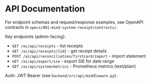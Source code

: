 # API Documentation

For endpoint schemas and request/response examples, see OpenAPI contracts in `specs/001-mind-system-receipt/contracts/`.

Key endpoints (admin-facing):
- `GET /ai/api/receipts` - list receipts
- `GET /ai/api/receipts/{id}` - get receipt details
- `POST /ai/api/reconciliation/firstcard/import` - import statement
- `GET /ai/api/export/sie` - export SIE for date range
- `GET /ai/api/system/metrics` - Prometheus metrics (text/plain)

Auth: JWT Bearer (see `backend/src/api/middleware.py`).
